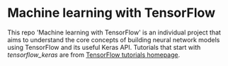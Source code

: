 # Machine learning with TensorFlow

This repo 'Machine learning with TensorFlow' is an individual project that aims to understand the core concepts of building neural network models using TensorFlow and its useful Keras API. Tutorials that start with *tensorflow_keras* are from [TensorFlow tutorials homepage](https://www.tensorflow.org/tutorials). 
